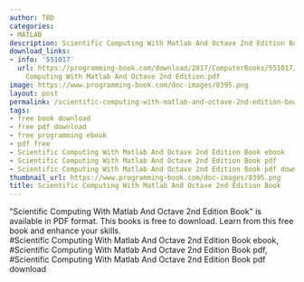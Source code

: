 ```yaml
---
author: TBD
categories:
- MATLAB
description: Scientific Computing With Matlab And Octave 2nd Edition Book
download_links:
- info: '551017'
  url: https://programming-book.com/download/2017/ComputerBooks/551017/Scientific
    Computing With Matlab And Octave 2nd Edition.pdf
image: https://www.programming-book.com/doc-images/8395.png
layout: post
permalink: /scientific-computing-with-matlab-and-octave-2nd-edition-book.html
tags:
- free book download
- free pdf download
- free programming ebook
- pdf free
- Scientific Computing With Matlab And Octave 2nd Edition Book ebook
- Scientific Computing With Matlab And Octave 2nd Edition Book pdf
- Scientific Computing With Matlab And Octave 2nd Edition Book pdf download
thumbnail_url: https://www.programming-book.com/doc-images/8395.png
title: Scientific Computing With Matlab And Octave 2nd Edition Book
---
```


 
<div class="item-desc text-justify">
  "Scientific Computing With Matlab And Octave 2nd Edition Book" is available in PDF format. This books is free to download. Learn from this free book and enhance your skills.
  <br>
  #Scientific Computing With Matlab And Octave 2nd Edition Book ebook, #Scientific Computing With Matlab And Octave 2nd Edition Book pdf, #Scientific Computing With Matlab And Octave 2nd Edition Book pdf download
</div>